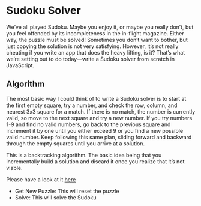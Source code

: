 # Sudoku Solver

We’ve all played Sudoku. Maybe you enjoy it, or maybe you really don’t, but you feel offended by its incompleteness in the in-flight magazine. Either way, the puzzle must be solved! Sometimes you don’t want to bother, but just copying the solution is not very satisfying. However, it’s not really cheating if you write an app that does the heavy lifting, is it? That’s what we’re setting out to do today—write a Sudoku solver from scratch in JavaScript.

## Algorithm
The most basic way I could think of to write a Sudoku solver is to start at the first empty square, try a number, and check the row, column, and nearest 3x3 square for a match. If there is no match, the number is currently valid, so move to the next square and try a new number. If you try numbers 1-9 and find no valid numbers, go back to the previous square and increment it by one until you either exceed 9 or you find a new possible valid number. Keep following this same plan, sliding forward and backward through the empty squares until you arrive at a solution.

This is a backtracking algorithm. The basic idea being that you incrementally build a solution and discard it once you realize that it’s not viable.

Please have a look at it [here](https://the-sudoku-solver.netlify.app/)
- Get New Puzzle: This will reset the puzzle 
- Solve: This will solve the Sudoku 
